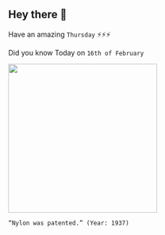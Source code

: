 ## Hey there 👋
Have an amazing `Thursday` ⚡⚡⚡

Did you know Today on `16th of February`
 
 [<img src="https://cdn-images-1.listennotes.com/podcasts/historypod/16th-february-1937-organic-9QEeABdfDTW-ZJCHRQPhVyW.400x300.jpg" width="300" />](https://nowweknowem.wordpress.com/2014/02/16/the-patent-for-nylon-was-awarded-today-in-1937-to-wallace-carothers-and-the-dupont-corporation-now-we-know-em/#:~:text=people%20from%20history-,The%20patent%20for%20nylon%20was%20awarded%20today%20in%201937%20to,and%20spent%20many%20hours%20experimenting.) 
 ```
“Nylon was patented.” (Year: 1937)
```
